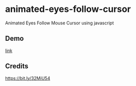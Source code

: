 # animated-eyes-follow-cursor
Animated Eyes Follow Mouse Cursor using javascript

## Demo
[link](https://pc4ucode.github.io/animated-eyes-follow-cursor/)

## Credits
https://bit.ly/32MiU54
